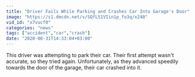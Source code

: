 ```yaml
---
title: "Driver Fails While Parking and Crashes Car Into Garage's Door"
image: "https://s1.dmcdn.net/v/SQfLS1VIin1p_fo3q/x240"
vid_id: "x7vucf0"
categories: "news"
tags: ["accident","car","crash"]
date: "2020-08-31T14:33:04+03:00"
---
```

This driver was attempting to park their car. Their first attempt wasn't accurate, so they tried again. Unfortunately, as they advanced speedily towards the door of the garage, their car crashed into it.

